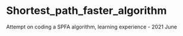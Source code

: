 # Shortest_path_faster_algorithm
Attempt on coding a SPFA algorithm, learning experience - 2021 June

